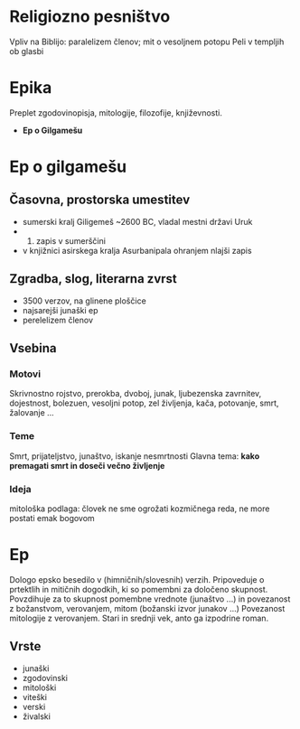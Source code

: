 # Religiozno pesništvo
Vpliv na Biblijo: paralelizem členov; mit o vesoljnem potopu
Peli v templjih ob glasbi
# Epika
Preplet zgodovinopisja, mitologije, filozofije, književnosti.
- **Ep o Gilgamešu**
# Ep o gilgamešu
## Časovna, prostorska umestitev
- sumerski kralj Giligemeš ~2600 BC, vladal mestni državi Uruk
- 1. zapis v sumerščini
- v knjižnici asirskega kralja Asurbanipala ohranjem nlajši zapis
## Zgradba, slog, literarna zvrst
- 3500 verzov, na glinene ploščice
- najsarejši junaški ep
- perelelizem členov
## Vsebina
### Motovi
Skrivnostno rojstvo, prerokba, dvoboj, junak, ljubezenska zavrnitev, dojestnost, bolezuen, vesoljni potop, zel življenja, kača, potovanje, smrt, žalovanje ...
### Teme
Smrt, prijateljstvo, junaštvo, iskanje nesmrtnosti
Glavna tema: **kako premagati smrt in doseči večno življenje**
### Ideja
mitološka podlaga: človek ne sme ogrožati kozmičnega reda, ne more postati emak bogovom
# Ep
Dologo epsko besedilo v (himničnih/slovesnih) verzih.
Pripoveduje o prtektlih in mitičnih dogodkih, ki so pomembni za določeno skupnost.
Povzdihuje za to skupnost pomembne vrednote (junaštvo ...) in povezanost z božanstvom, verovanjem, mitom (božanski izvor junakov ...)
Povezanost mitologije z verovanjem.
Stari in srednji vek, anto ga izpodrine roman.
## Vrste
- junaški
- zgodovinski
- mitološki
- viteški
- verski
- živalski